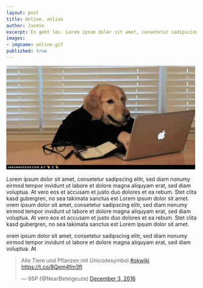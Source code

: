 ```yaml
---
layout: post
title: Online, online
author: Jasmin
excerpt: Es geht los. Lorem ipsum dolor sit amet, consetetur sadipscing elitr, sed diam nonumy eirmod tempor invidunt ut labore et dolore magna aliquyam erat.
images:
- imgname: online.gif
published: true
---
```




![wikidata-crew](/assets/blog/online.gif)

Lorem ipsum dolor sit amet, consetetur sadipscing elitr, sed diam nonumy eirmod tempor invidunt ut labore et dolore magna aliquyam erat, sed diam voluptua. At vero eos et accusam et justo duo dolores et ea rebum. Stet clita kasd gubergren, no sea takimata sanctus est Lorem ipsum dolor sit amet.  orem ipsum dolor sit amet, consetetur sadipscing elitr, sed diam nonumy eirmod tempor invidunt ut labore et dolore magna aliquyam erat, sed diam voluptua. At vero eos et accusam et justo duo dolores et ea rebum. Stet clita kasd gubergren, no sea takimata sanctus est Lorem ipsum dolor sit amet.

orem ipsum dolor sit amet, consetetur sadipscing elitr, sed diam nonumy eirmod tempor invidunt ut labore et dolore magna aliquyam erat, sed diam voluptua. At 

<blockquote class="twitter-tweet" data-partner="tweetdeck"><p lang="de" dir="ltr">Alle Tiere und Pflanzen mit Unicodesymbol <a href="https://twitter.com/hashtag/okwiki?src=hash">#okwiki</a> <a href="https://t.co/8Qem4fm3fl">https://t.co/8Qem4fm3fl</a></p>&mdash; 95P (@NearBeteigeuze) <a href="https://twitter.com/NearBeteigeuze/status/805059238217318400">December 3, 2016</a></blockquote>
